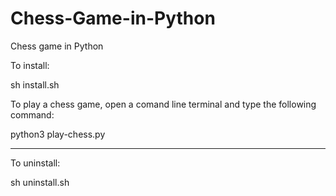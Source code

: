 # Chess-Game-in-Python
Chess game in Python

To install:

sh install.sh

To play a chess game, open a comand line terminal and type the following command:

python3 play-chess.py


---------------------------------------------------------------------------
To uninstall:

sh uninstall.sh 
